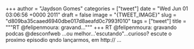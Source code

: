 
+++
author = "Jaydson Gomes"
categories = ["tweet"]
date = "Wed Jun 01 03:06:56 +0000 2011"
draft = false
image = "{TWEET_IMAGE}"
slug = "d809ba35caaed6940dbe017d8aeafd0c7993f010"
tags = ["tweet"]
title = """RT @felipenmoura: gravand..."""
+++
RT @felipenmoura: gravando podcas @desconfweb ...ou melhor...'escutando"...curioso? escute o proximo episodio qndo lançarmos, em http:// ...
